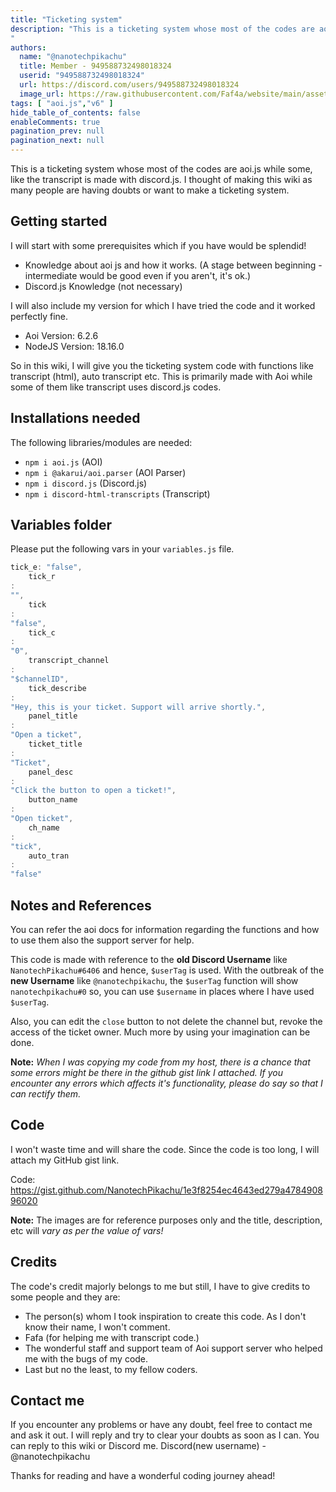 ```yaml
---
title: "Ticketing system"
description: "This is a ticketing system whose most of the codes are aoi.js while some, like the transcript is made with discord.js. I thought of making this wiki as many people are having doubts or want to make a ticketing system.
"
authors:
  name: "@nanotechpikachu"
  title: Member - 949588732498018324
  userid: "949588732498018324"
  url: https://discord.com/users/949588732498018324
  image_url: https://raw.githubusercontent.com/Faf4a/website/main/assets/images/avatars/949588732498018324.png
tags: [ "aoi.js","v6" ]
hide_table_of_contents: false
enableComments: true
pagination_prev: null
pagination_next: null
---
```


This is a ticketing system whose most of the codes are aoi.js while some, like the transcript is made with discord.js. I
thought of making this wiki as many people are having doubts or want to make a ticketing system.

## Getting started

I will start with some prerequisites which if you have would be splendid!

- Knowledge about aoi js and how it works. (A stage between beginning - intermediate would be good even if you aren't,
  it's ok.)
- Discord.js Knowledge (not necessary)

I will also include my version for which I have tried the code and it worked perfectly fine.

- Aoi Version: 6.2.6
- NodeJS Version: 18.16.0

So in this wiki, I will give you the ticketing system code with functions like transcript (html), auto transcript etc.
This is primarily made with Aoi while some of them like transcript uses discord.js codes.

## Installations needed

The following libraries/modules are needed:

- `npm i aoi.js` (AOI)
- `npm i @akarui/aoi.parser` (AOI Parser)
- `npm i discord.js` (Discord.js)
- `npm i discord-html-transcripts` (Transcript)

## Variables folder

Please put the following vars in your `variables.js` file.

```js
tick_e: "false",
    tick_r
:
"",
    tick
:
"false",
    tick_c
:
"0",
    transcript_channel
:
"$channelID",
    tick_describe
:
"Hey, this is your ticket. Support will arrive shortly.",
    panel_title
:
"Open a ticket",
    ticket_title
:
"Ticket",
    panel_desc
:
"Click the button to open a ticket!",
    button_name
:
"Open ticket",
    ch_name
:
"tick",
    auto_tran
:
"false"
```

## Notes and References

You can refer the aoi docs for information regarding the functions and how to use them also the support server for help.

This code is made with reference to the **old Discord Username** like `NanotechPikachu#6406` and hence, `$userTag` is
used. With the outbreak of the **new Username** like `@nanotechpikachu`, the `$userTag` function will
show `nanotechpikachu#0` so, you can use `$username` in places where I have used `$userTag`.

Also, you can edit the `close` button to not delete the channel but, revoke the access of the ticket owner. Much more by
using your imagination can be done.

**Note:** *When I was copying my code from my host, there is a chance that some errors might be there in the github gist
link I attached. If you encounter any errors which affects it's functionality, please do say so that I can rectify
them.*

## Code

I won't waste time and will share the code. Since the code is too long, I will attach my GitHub gist link.

Code: https://gist.github.com/NanotechPikachu/1e3f8254ec4643ed279a478490896020

**Note:** The images are for reference purposes only and the title, description, etc will *vary as per the value of
vars!*

## Credits

The code's credit majorly belongs to me but still, I have to give credits to some people and they are:

- The person(s) whom I took inspiration to create this code. As I don't know their name, I won't comment.
- Fafa (for helping me with transcript code.)
- The wonderful staff and support team of Aoi support server who helped me with the bugs of my code.
- Last but no the least, to my fellow coders.

## Contact me

If you encounter any problems or have any doubt, feel free to contact me and ask it out. I will reply and try to clear
your doubts as soon as I can. You can reply to this wiki or Discord me.
Discord(new username) - @nanotechpikachu

Thanks for reading and have a wonderful coding journey ahead!